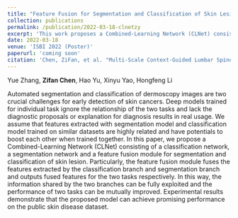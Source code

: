 ```yaml
---
title: "Feature Fusion for Segmentation and Classification of Skin Lesions"
collection: publications
permalink: /publication/2022-03-18-clnetzy
excerpt: 'This work proposes a Combined-Learning Network (CLNet) consisting of a classification network, a segmentation network and a feature fusion module for segmentation and classification of skin lesion.'
date: 2022-03-18
venue: 'ISBI 2022 (Poster)'
paperurl: 'coming soon'
citation: 'Chen, ZiFan, et al. "Multi-Scale Context-Guided Lumbar Spine Disease Identification with Coarse-to-fine Localization and Classification." arXiv preprint arXiv:2203.08408 (2022).'
---
```

Yue Zhang, **Zifan Chen**, Hao Yu, Xinyu Yao, Hongfeng Li

Automated segmentation and classification of dermoscopy images are two crucial challenges for early detection of skin cancers. Deep models trained for individual task ignore the relationship of the two tasks and lack the diagnostic proposals or explanation for diagnosis results in real usage. We assume that features extracted with segmentation model and classification model trained on similar datasets are highly related and have potentials to boost each other when trained together. In this paper, we propose a Combined-Learning Network (CLNet) consisting of a classification network, a segmentation network and a feature fusion module for segmentation and classification of skin lesion. Particularly, the feature fusion module fuses the features extracted by the classification branch and segmentation branch and outputs fused features for the two tasks respectively. In this way, the information shared by the two branches can be fully exploited and the performance of two tasks can be mutually improved. Experimental results demonstrate that the proposed model can achieve promising performance on the public skin disease dataset.


